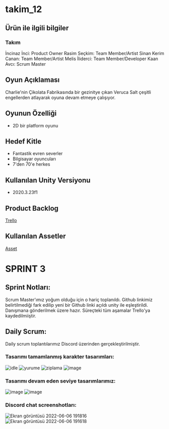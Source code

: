 # takim_12
## Ürün ile ilgili bilgiler
### Takım
İncinaz İnci: Product Owner
Rasim Seçkim: Team Member/Artist
Sinan Kerim Canan: Team Member/Artist
Melis İliderci: Team Member/Developer
Kaan Avcı: Scrum Master
## Oyun Açıklaması
Charlie'nin Çikolata Fabrikasında bir gezinitye çıkan Veruca Salt çeşitli engellerden atlayarak oyuna devam etmeye çalışıyor.
## Oyunun Özelliği
- 2D bir platform oyunu 
## Hedef Kitle
- Fantastik evren severler
- Bilgisayar oyuncuları
- 7'den 70'e herkes
## Kullanılan Unity Versiyonu 
- 2020.3.23f1
## Product Backlog
[ Trello](https://trello.com/b/C7vKQKEV/unity-tak%C4%B1m-12)
## Kullanılan Assetler
[Asset](https://oyunveuygulama.slack.com/files/U02NKTQ7ZD4/F02Q1EL8QUA/2.unitypackage)  
# SPRINT 3
## Sprint Notları:
Scrum Master'ımız yoğum olduğu için o hariç toplanıldı. Github linkimiz belirtilmediği fark edilip yeni bir Github linki açıldı unity ile eşleştirildi. Danışmana gönderilmek üzere hazır. Süreçteki tüm aşamalar Trello'ya kaydedilmiiştir.
## Daily Scrum:
Daily scrum toplantılarımız Discord üzerinden gerçekleştirilmiştir.
### Tasarımı tamamlanmış karakter tasarımları:
![idle](https://user-images.githubusercontent.com/104462229/172200806-6a9e8a2b-1b47-41ce-86e2-e8bf11e78bb2.png)
![yurume](https://user-images.githubusercontent.com/104462229/172200801-93ef9c8d-9653-40d6-b883-b38a86a12faa.png)
![ziplama](https://user-images.githubusercontent.com/104462229/172200815-33e04e35-f910-4715-a475-4b8263000df7.png)
![image](https://user-images.githubusercontent.com/104462229/172200921-49100abd-cdb8-49be-b2d5-2fffbb088cbf.png)
### Tasarımı devam eden seviye tasarımlarımız:
![image](https://user-images.githubusercontent.com/104462229/172201173-77cce8cc-d943-4bcc-ad45-8b23f5caf547.png)
![image](https://user-images.githubusercontent.com/104462229/172201244-5315233f-a74c-4e66-be83-9d0ca2eea781.png)
### Discord chat screenshotları:
![Ekran görüntüsü 2022-06-06 191816](https://user-images.githubusercontent.com/104462229/172201950-196e4f52-6660-46f5-8c08-8d6404444a73.jpg)
![Ekran görüntüsü 2022-06-06 191618](https://user-images.githubusercontent.com/104462229/172201973-016a80d7-a61e-4fe4-b8d5-10290397fe37.jpg)
